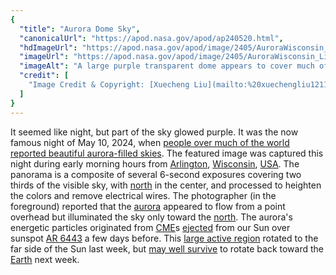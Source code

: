 ```yaml
---
{
  "title": "Aurora Dome Sky",
  "canonicalUrl": "https://apod.nasa.gov/apod/ap240520.html",
  "hdImageUrl": "https://apod.nasa.gov/apod/image/2405/AuroraWisconsin_Liu_6000.jpg",
  "imageUrl": "https://apod.nasa.gov/apod/image/2405/AuroraWisconsin_Liu_960.jpg",
  "imageAlt": "A large purple transparent dome appears to cover much of a starry sky. A person stands in a field looking toward the unusual spectacle. Please see the explanation for more detailed information.",
  "credit": [
    "Image Credit & Copyright: [Xuecheng Liu](mailto:%20xuechengliu1211(at)qq(dot)com) & [Yuxuan Liu](mailto:%20yuxuanliu1219(at)outlook(dot)com)"
  ]
}
---
```


It seemed like night, but part of the sky glowed purple. It was the now famous night of May 10, 2024, when [people over much of the world reported beautiful aurora-filled skies](https://www.facebook.com/media/set/?set=a.431368006258449&type=3). The featured image was captured this night during early morning hours from [Arlington](https://en.wikipedia.org/wiki/Arlington,_Wisconsin), [Wisconsin](https://en.wikipedia.org/wiki/Wisconsin), [USA](https://en.wikipedia.org/wiki/United_States). The panorama is a composite of several 6-second exposures covering two thirds of the visible sky, with [north](https://apod.nasa.gov/apod/ap240518.html) in the center, and processed to heighten the colors and remove electrical wires. The photographer (in the foreground) reported that the [aurora](https://spaceplace.nasa.gov/aurora/en/) appeared to flow from a point overhead but illuminated the sky only toward the [north](https://apod.nasa.gov/apod/ap200212.html). The aurora's energetic particles originated from [CME](https://en.wikipedia.org/wiki/Coronal_mass_ejection)s [ejected](https://i.pinimg.com/736x/77/30/f7/7730f7bb82f011c58c53b31793ba3c51.jpg) from our Sun over sunspot [AR 6443](https://apod.nasa.gov/apod/ap240513.html) a few days before. This [large active region](https://apod.nasa.gov/apod/ap240511.html) rotated to the far side of the Sun last week, but [may well survive](https://science.nasa.gov/get-involved/citizen-science/be-a-solar-active-region-spotter/) to rotate back toward the [Earth](https://apod.nasa.gov/apod/ap220227.html) next week.
